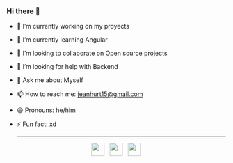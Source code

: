 ### Hi there 👋

- 🔭 I’m currently working on my proyects
- 🌱 I’m currently learning Angular
- 👯 I’m looking to collaborate on Open source projects
- 🤔 I’m looking for help with Backend
- 💬 Ask me about Myself
- 📫 How to reach me: jeanhurt15@gmail.com
- 😄 Pronouns: he/him
- ⚡ Fun fact: xd

  ---
<p align='center'>
<a href="https://twitter.com/jeanhurt15"><img height="30" src="https://github.com/WaylonWalker/WaylonWalker/blob/main/icon/twitter.png?raw=true"></a>&nbsp;&nbsp;
<a href="https://instagram.com/jehanhurtado/"><img height="30" src="https://github.com/WaylonWalker/WaylonWalker/blob/main/icon/instagram.jpg?raw=true"></a>&nbsp;&nbsp;
<a href="https://www.linkedin.com/in/jehan-carlos-hurtado-guerrero-b250b3201/"><img height="30" src="https://github.com/WaylonWalker/WaylonWalker/blob/main/icon/linkedin.png?raw=true"></a>
</p>
